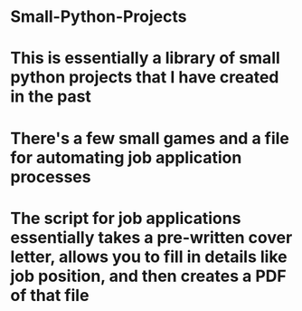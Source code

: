 # Small-Python-Projects
# This is essentially a library of small python projects that I have created in the past
# There's a few small games and a file for automating job application processes
# The script for job applications essentially takes a pre-written cover letter, allows you to fill in details like job position, and then creates a PDF of that file
